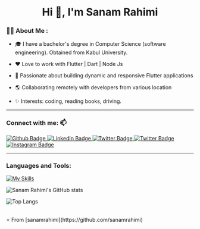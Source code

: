  <h1 align="center">Hi 👋, I'm Sanam Rahimi</h1>

### :woman_technologist: About Me :

- 🎓 I have a bachelor's degree in Computer Science (software engineering). Obtained from Kabul University.

- ❤️ Love to work with Flutter | Dart | Node Js 

- 🌱 Passionate about building dynamic and responsive Flutter applications

- 🌎 Collaborating remotely with developers from various location

- ✨ Interests: coding, reading books, driving.


---

### Connect with me: 📫
<div id="badges">
    <a href="https://github.com/sanamrahimi">
    <img src="https://img.shields.io/badge/Github-white?style=for-the-badge&logo=Github&logoColor=black" alt="Github Badge"/>
  </a>
  <a href="https://www.linkedin.com/in/sanam-rahimi-3372b9247">
    <img src="https://img.shields.io/badge/LinkedIn-blue?style=for-the-badge&logo=linkedin&logoColor=white" alt="LinkedIn Badge"/>
  </a>
  <a href="https://twitter.com/SanamRahimi99">
    <img src="https://img.shields.io/badge/Twitter-blue?style=for-the-badge&logo=twitter&logoColor=white" alt="Twitter Badge"/>
  </a>
   <a href="sanamrahimi57@gmail.com">
    <img src="https://img.shields.io/badge/Gmail-red?style=for-the-badge&logo=twitter&logoColor=white" alt="Twitter Badge"/>
  </a>
  <a href="https://www.instagram.com/_sanam99_/">
    <img src="https://img.shields.io/badge/Instagram-purple?style=for-the-badge&logo=instagram&logoColor=white" alt="Instagram Badge"/>
  </a>
</div>


---


### Languages and Tools:
[![My Skills](https://skillicons.dev/icons?i=flutter,dart,firebase,github,git,postman,figma,xd&perline=5)](https://skillicons.dev)

![Sanam Rahimi's GitHub stats](https://github-readme-stats.vercel.app/api?username=sanamrahimi&show_icons=true&theme=dark)

![Top Langs](https://github-readme-stats.vercel.app/api/top-langs/?username=sanamrahimi&theme=dark)


<br>
⭐️ From [sanamrahimi](https://github.com/sanamrahimi)
